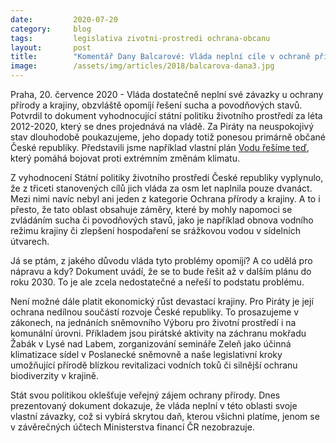 ```yaml
---
date:         2020-07-20
category:     blog
tags:         legislativa zivotni-prostredi ochrana-obcanu
layout:       post
title:        "Komentář Dany Balcarové: Vláda neplní cíle v ochraně přírody a krajiny, které si sama stanovila. Zaspala i v řešení sucha či povodní, Piráti chtějí nápravu "
image:        /assets/img/articles/2018/balcarova-dana3.jpg
---   
```



Praha, 20. července 2020 - Vláda dostatečně neplní své závazky u ochrany přírody a krajiny, obzvláště opomíjí řešení sucha a povodňových stavů. Potvrdil to dokument vyhodnocující státní politiku životního prostředí za léta 2012-2020, který se dnes projednává na vládě. Za Piráty na neuspokojivý stav dlouhodobě poukazujeme, jeho dopady totiž ponesou primárně občané České republiky. Představili jsme například vlastní plán [Vodu řešíme teď](https://pirati.cz/assets/pdf/e-book-vodu-resime-ted.pdf), který pomáhá bojovat proti extrémním změnám klimatu. 

Z vyhodnocení Státní politiky životního prostředí České republiky vyplynulo, že z třiceti stanovených cílů jich vláda za osm let naplnila pouze dvanáct. Mezi nimi navíc nebyl ani jeden z kategorie Ochrana přírody a krajiny. A to i přesto, že tato oblast obsahuje záměry, které by mohly napomoci se zvládáním sucha či povodňových stavů, jako je například obnova vodního režimu krajiny či zlepšení hospodaření se srážkovou vodou v sídelních útvarech.  

Já se ptám, z jakého důvodu vláda tyto problémy opomíjí? A co udělá pro nápravu a kdy? Dokument uvádí, že se to bude řešit až v dalším plánu do roku 2030. To je ale zcela nedostatečné a neřeší to podstatu problému.

Není možné dále platit ekonomický růst devastací krajiny. Pro Piráty je její ochrana nedílnou součástí rozvoje České republiky. To prosazujeme v zákonech, na jednáních sněmovního Výboru pro životní prostředí i na komunální úrovni. Příkladem jsou pirátské aktivity na záchranu mokřadu Žabák v Lysé nad Labem, zorganizování semináře Zeleň jako účinná klimatizace sídel v Poslanecké sněmovně a naše legislativní kroky umožňující přírodě blízkou revitalizaci vodních toků či silnější ochranu biodiverzity v krajině. 

Stát svou politikou oklešťuje veřejný zájem ochrany přírody. Dnes prezentovaný dokument dokazuje, že vláda neplní v této oblasti svoje vlastní závazky, což si vybírá skrytou daň, kterou všichni platíme, jenom se v závěrečných účtech Ministerstva financí ČR nezobrazuje. 

